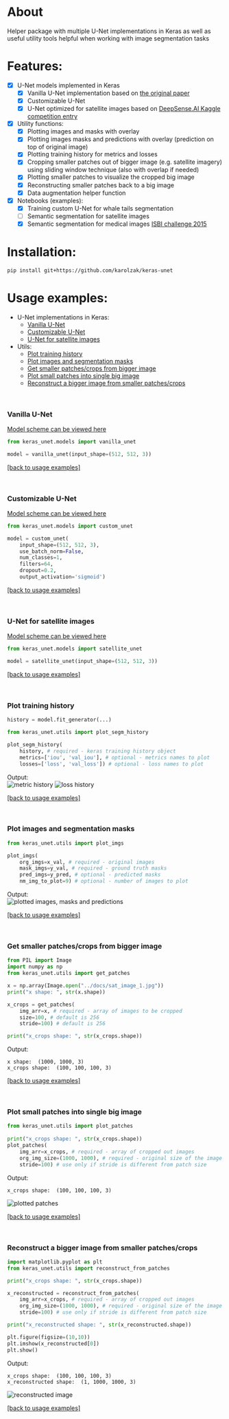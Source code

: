 # About
Helper package with multiple U-Net implementations in Keras as well as useful utility tools helpful when working with image segmentation tasks
      
# Features: 
- [x] U-Net models implemented in Keras          
    - [x] Vanilla U-Net implementation based on [the original paper](https://arxiv.org/pdf/1505.04597.pdf)
    - [x] Customizable U-Net
    - [x] U-Net optimized for satellite images based on [DeepSense.AI Kaggle competition entry](https://deepsense.ai/deep-learning-for-satellite-imagery-via-image-segmentation/)
- [x] Utility functions:
    - [x] Plotting images and masks with overlay
    - [x] Plotting images masks and predictions with overlay (prediction on top of original image)
    - [x] Plotting training history for metrics and losses
    - [x] Cropping smaller patches out of bigger image (e.g. satellite imagery) using sliding window technique (also with overlap if needed)
    - [x] Plotting smaller patches to visualize the cropped big image
    - [x] Reconstructing smaller patches back to a big image
    - [x] Data augmentation helper function
- [x] Notebooks (examples):
    - [x] Training custom U-Net for whale tails segmentation
    - [ ] Semantic segmentation for satellite images
    - [x] Semantic segmentation for medical images [ISBI challenge 2015](https://biomedicalimaging.org/2015/program/isbi-challenges/)

# Installation:
```bash
pip install git+https://github.com/karolzak/keras-unet
```

# Usage examples:

- U-Net implementations in Keras:  
    - [Vanilla U-Net](#Vanilla-U-Net)  
    - [Customizable U-Net](#Customizable-U-Net)  
    - [U-Net for satellite images](#U-Net-for-satellite-images)    
- Utils:
    - [Plot training history](#Plot-training-history)  
    - [Plot images and segmentation masks](#Plot-images-and-segmentation-masks)  
    - [Get smaller patches/crops from bigger image](#Get-smaller-patches/crops-from-bigger-image)    
    - [Plot small patches into single big image](#Plot-small-patches-into-single-big-image)  
    - [Reconstruct a bigger image from smaller patches/crops](#Reconstruct-a-bigger-image-from-smaller-patches/crops)
<br>

### Vanilla U-Net

[Model scheme can be viewed here](docs/vanilla_unet.png)

```python
from keras_unet.models import vanilla_unet

model = vanilla_unet(input_shape=(512, 512, 3))
```

[[back to usage examples]](#usage-examples)

<br>

### Customizable U-Net 

[Model scheme can be viewed here](docs/custom_unet.png)

```python
from keras_unet.models import custom_unet

model = custom_unet(
    input_shape=(512, 512, 3),
    use_batch_norm=False,
    num_classes=1,
    filters=64,
    dropout=0.2,
    output_activation='sigmoid')
```


[[back to usage examples]](#usage-examples)

<br>

### U-Net for satellite images
[Model scheme can be viewed here](docs/satellite_unet.png)

```python
from keras_unet.models import satellite_unet

model = satellite_unet(input_shape=(512, 512, 3))
```


[[back to usage examples]](#usage-examples)

<br>

### Plot training history 

```python
history = model.fit_generator(...)

from keras_unet.utils import plot_segm_history

plot_segm_history(
    history, # required - keras training history object
    metrics=['iou', 'val_iou'], # optional - metrics names to plot
    losses=['loss', 'val_loss']) # optional - loss names to plot
```

Output:    
![metric history](docs/metric_history.png)
![loss history](docs/loss_history.png)

[[back to usage examples]](#usage-examples)

<br>

### Plot images and segmentation masks

```python
from keras_unet.utils import plot_imgs

plot_imgs(
    org_imgs=x_val, # required - original images
    mask_imgs=y_val, # required - ground truth masks
    pred_imgs=y_pred, # optional - predicted masks
    nm_img_to_plot=9) # optional - number of images to plot
```

Output:    
![plotted images, masks and predictions](docs/plotted_imgs.png)


[[back to usage examples]](#usage-examples)

<br>

### Get smaller patches/crops from bigger image

```python
from PIL import Image
import numpy as np
from keras_unet.utils import get_patches

x = np.array(Image.open("../docs/sat_image_1.jpg"))
print("x shape: ", str(x.shape))

x_crops = get_patches(
    img_arr=x, # required - array of images to be cropped
    size=100, # default is 256
    stride=100) # default is 256

print("x_crops shape: ", str(x_crops.shape))
```

Output:
```output
x shape:  (1000, 1000, 3)   
x_crops shape:  (100, 100, 100, 3)
```


[[back to usage examples]](#usage-examples)

<br>

### Plot small patches into single big image

```python
from keras_unet.utils import plot_patches
   
print("x_crops shape: ", str(x_crops.shape))         
plot_patches(
    img_arr=x_crops, # required - array of cropped out images
    org_img_size=(1000, 1000), # required - original size of the image
    stride=100) # use only if stride is different from patch size
```

Output:     
```output
x_crops shape:  (100, 100, 100, 3)
```
![plotted patches](docs/plotted_patches.png)

[[back to usage examples]](#usage-examples)

<br>

### Reconstruct a bigger image from smaller patches/crops 

```python
import matplotlib.pyplot as plt
from keras_unet.utils import reconstruct_from_patches

print("x_crops shape: ", str(x_crops.shape))

x_reconstructed = reconstruct_from_patches(
    img_arr=x_crops, # required - array of cropped out images
    org_img_size=(1000, 1000), # required - original size of the image
    stride=100) # use only if stride is different from patch size

print("x_reconstructed shape: ", str(x_reconstructed.shape))

plt.figure(figsize=(10,10))
plt.imshow(x_reconstructed[0])
plt.show()
```
Output:    
```output
x_crops shape:  (100, 100, 100, 3)
x_reconstructed shape:  (1, 1000, 1000, 3)
```
![reconstructed image](docs/reconstructed_image.png)

[[back to usage examples]](#usage-examples)

